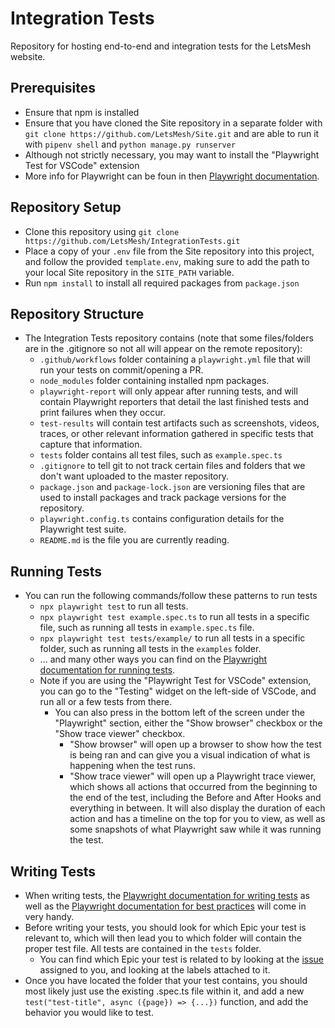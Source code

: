 # Integration Tests

Repository for hosting end-to-end and integration tests for the LetsMesh website.

## Prerequisites

- Ensure that npm is installed
- Ensure that you have cloned the Site repository in a separate folder with `git clone https://github.com/LetsMesh/Site.git` and are able to run it with `pipenv shell` and `python manage.py runserver`
- Although not strictly necessary, you may want to install the "Playwright Test for VSCode" extension
- More info for Playwright can be foun in then [Playwright documentation](https://playwright.dev/docs/intro).

## Repository Setup

- Clone this repository using `git clone https://github.com/LetsMesh/IntegrationTests.git`
- Place a copy of your `.env` file from the Site repository into this project, and follow the provided `template.env`, making sure to add the path to your local Site repository in the `SITE_PATH` variable.
- Run `npm install` to install all required packages from `package.json`

## Repository Structure

- The Integration Tests repository contains (note that some files/folders are in the .gitignore so not all will appear on the remote repository):
  - `.github/workflows` folder containing a `playwright.yml` file that will run your tests on commit/opening a PR.
  - `node_modules` folder containing installed npm packages.
  - `playwright-report` will only appear after running tests, and will contain Playwright reporters that detail the last finished tests and print failures when they occur.
  - `test-results` will contain test artifacts such as screenshots, videos, traces, or other relevant information gathered in specific tests that capture that information.
  - `tests` folder contains all test files, such as `example.spec.ts`
  - `.gitignore` to tell git to not track certain files and folders that we don't want uploaded to the master repository.
  - `package.json` and `package-lock.json` are versioning files that are used to install packages and track package versions for the repository.
  - `playwright.config.ts` contains configuration details for the Playwright test suite.
  - `README.md` is the file you are currently reading.

## Running Tests

- You can run the following commands/follow these patterns to run tests
  - `npx playwright test` to run all tests.
  - `npx playwright test example.spec.ts` to run all tests in a specific file, such as running all tests in `example.spec.ts` file.
  - `npx playwright test tests/example/` to run all tests in a specific folder, such as running all tests in the `examples` folder.
  - ... and many other ways you can find on the [Playwright documentation for running tests](https://playwright.dev/docs/running-tests).
  - Note if you are using the "Playwright Test for VSCode" extension, you can go to the "Testing" widget on the left-side of VSCode, and run all or a few tests from there.
    - You can also press in the bottom left of the screen under the "Playwright" section, either the "Show browser" checkbox or the "Show trace viewer" checkbox.
      - "Show browser" will open up a browser to show how the test is being ran and can give you a visual indication of what is happening when the test runs.
      - "Show trace viewer" will open up a Playwright trace viewer, which shows all actions that occurred from the beginning to the end of the test, including the Before and After Hooks and everything in between. It will also display the duration of each action and has a timeline on the top for you to view, as well as some snapshots of what Playwright saw while it was running the test.

## Writing Tests

- When writing tests, the [Playwright documentation for writing tests](https://playwright.dev/docs/writing-tests) as well as the [Playwright documentation for best practices](https://playwright.dev/docs/best-practices) will come in very handy.
- Before writing your tests, you should look for which Epic your test is relevant to, which will then lead you to which folder will contain the proper test file. All tests are contained in the `tests` folder.
  - You can find which Epic your test is related to by looking at the [issue](https://github.com/LetsMesh/IntegrationTests/issues) assigned to you, and looking at the labels attached to it.
- Once you have located the folder that your test contains, you should most likely just use the existing .spec.ts file within it, and add a new `test("test-title", async ({page}) => {...})` function, and add the behavior you would like to test.
